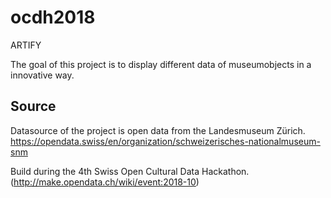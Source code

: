 # ocdh2018

ARTIFY

The goal of this project is to display different data of museumobjects in a innovative way.

Source
---
Datasource of the project is open data from the Landesmuseum Zürich. 
https://opendata.swiss/en/organization/schweizerisches-nationalmuseum-snm


Build during the 4th Swiss Open Cultural Data Hackathon. (http://make.opendata.ch/wiki/event:2018-10)


